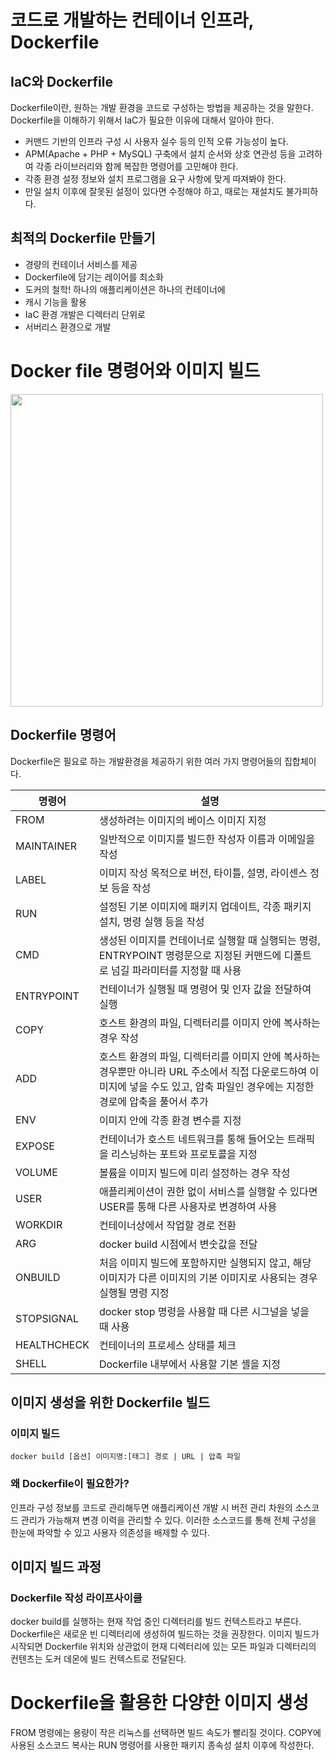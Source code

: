# 코드로 개발하는 컨테이너 인프라, Dockerfile
## IaC와 Dockerfile
Dockerfile이란, 원하는 개발 환경을 코드로 구성하는 방법을 제공하는 것을 말한다. Dockerfile을 이해하기 위해서 IaC가 필요한 이유에 대해서 알아야 한다.

- 커맨드 기반의 인프라 구성 시 사용자 실수 등의 인적 오류 가능성이 높다.
- APM(Apache + PHP + MySQL) 구축에서 설치 순서와 상호 연관성 등을 고려하여 각종 라이브러리와 함께 복잡한 명령어를 고민해야 한다.
- 각종 환경 설정 정보와 설치 프로그램을 요구 사항에 맞게 따져봐야 한다.
- 만일 설치 이후에 잘못된 설정이 있다면 수정해야 하고, 때로는 재설치도 불가피하다.

## 최적의 Dockerfile 만들기
- 경량의 컨테이너 서비스를 제공
- Dockerfile에 담기는 레이어를 최소화
- 도커의 철학! 하나의 애플리케이션은 하나의 컨테이너에
- 캐시 기능을 활용
- IaC 환경 개발은 디렉터리 단위로
- 서버리스 환경으로 개발

# Docker file 명령어와 이미지 빌드

<img src="https://github.com/leeedohyun/Docker-WIL/assets/116694226/2ba6ea41-8031-41a0-abe8-0a63087ca073" width=500>

## Dockerfile 명령어
Dockerfile은 필요로 하는 개발환경을 제공하기 위한 여러 가지 명령어들의 집합체이다. 

|명령어| 설명
|------|------
FROM| 생성하려는 이미지의 베이스 이미지 지정
MAINTAINER| 일반적으로 이미지를 빌드한 작성자 이름과 이메일을 작성
LABEL| 이미지 작성 목적으로 버전, 타이틀, 설명, 라이센스 정보 등을 작성
RUN| 설정된 기본 이미지에 패키지 업데이트, 각종 패키지 설치, 명령 실행 등을 작성
CMD| 생성된 이미지를 컨테이너로 실행할 때 실행되는 명령, ENTRYPOINT 명령문으로 지정된 커맨드에 디폴트로 넘길 파라미터를 지정할 때 사용
ENTRYPOINT| 컨테이너가 실행될 때 명령어 및 인자 값을 전달하여 실행
COPY| 호스트 환경의 파일, 디렉터리를 이미지 안에 복사하는 경우 작성
ADD| 호스트 환경의 파일, 디렉터리를 이미지 안에 복사하는 경우뿐만 아니라 URL 주소에서 직접 다운로드하여 이미지에 넣을 수도 있고, 압축 파일인 경우에는 지정한 경로에 압축을 풀어서 추가
ENV| 이미지 안에 각종 환경 변수를 지정
EXPOSE| 컨테이너가 호스트 네트워크를 통해 들어오는 트래픽을 리스닝하는 포트와 프로토콜을 지정
VOLUME| 볼륨을 이미지 빌드에 미리 설정하는 경우 작성
USER| 애플리케이션이 권한 없이 서비스를 실행할 수 있다면 USER를 통해 다른 사용자로 변경하여 사용
WORKDIR| 컨테이너상에서 작업할 경로 전환
ARG| docker build 시점에서 변숫값을 전달
ONBUILD| 처음 이미지 빌드에 포함하지만 실행되지 않고, 해당 이미지가 다른 이미지의 기본 이미지로 사용되는 경우 실행될 명령 지정
STOPSIGNAL| docker stop 명령을 사용할 때 다른 시그널을 넣을 때 사용
HEALTHCHECK| 컨테이너의 프로세스 상태를 체크
SHELL| Dockerfile 내부에서 사용할 기본 셸을 지정

## 이미지 생성을 위한 Dockerfile 빌드
### 이미지 빌드
```linux
docker build [옵션] 이미지명:[태그] 경로 | URL | 압축 파일
```

### 왜 Dockerfile이 필요한가?
인프라 구성 정보를 코드로 관리해두면 애플리케이션 개발 시 버전 관리 차원의 소스코드 관리가 가능해져 변경 이력을 관리할 수 있다. 이러한 소스코드를 통해 전체 구성을 한눈에 파악할 수 있고 사용자 의존성을 배제할 수 있다.

## 이미지 빌드 과정
### Dockerfile 작성 라이프사이클
docker build를 실행하는 현재 작업 중인 디렉터리를 빌드 컨텍스트라고 부른다. Dockerfile은 새로운 빈 디렉터리에 생성하여 빌드하는 것을 권장한다. 이미지 빌드가 시작되면 Dockerfile 위치와 상관없이 현재 디렉터리에 있는 모든 파일과 디렉터리의 컨텐츠는 도커 데몬에 빌드 컨텍스트로 전달된다. 

# Dockerfile을 활용한 다양한 이미지 생성
FROM 명령에는 용량이 작은 리눅스를 선택하면 빌드 속도가 빨리질 것이다. COPY에 사용된 소스코드 복사는 RUN 명령어를 사용한 패키지 종속성 설치 이후에 작성한다.